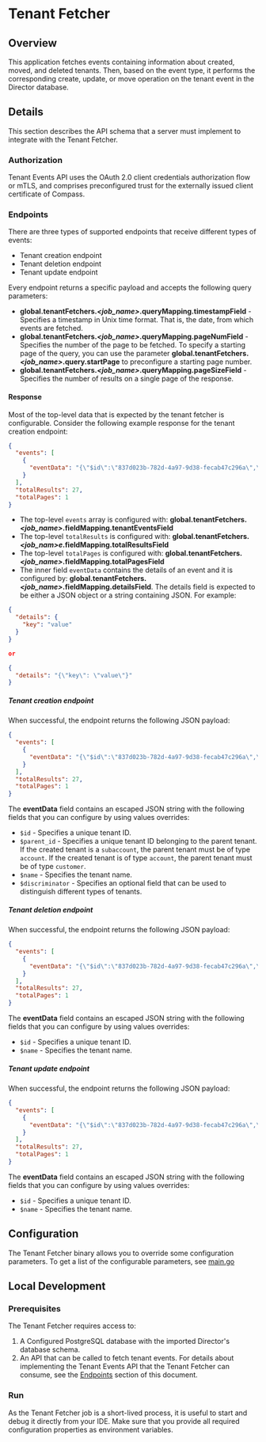 # Tenant Fetcher

## Overview

This application fetches events containing information about created, moved, and deleted tenants. Then, based on the event type, it performs the corresponding create, update, or move operation on the tenant event in the Director database.

## Details

This section describes the API schema that a server must implement to integrate with the Tenant Fetcher.

### Authorization

Tenant Events API uses the OAuth 2.0 client credentials authorization flow or mTLS, and comprises preconfigured trust for the externally issued client certificate of Compass.

### Endpoints

There are three types of supported endpoints that receive different types of events:
- Tenant creation endpoint
- Tenant deletion endpoint
- Tenant update endpoint

Every endpoint returns a specific payload and accepts the following query parameters:
- **global.tenantFetchers.*<job_name>*.queryMapping.timestampField** - Specifies a timestamp in Unix time format. That is, the date, from which events are fetched.
- **global.tenantFetchers.*<job_name>*.queryMapping.pageNumField** - Specifies the number of the page to be fetched. To specify a starting page of the query, you can use the parameter **global.tenantFetchers.*<job_name>*.query.startPage** to preconfigure a starting page number.
- **global.tenantFetchers.*<job_name>*.queryMapping.pageSizeField** - Specifies the number of results on a single page of the response.

#### Response

Most of the top-level data that is expected by the tenant fetcher is configurable. Consider the following example response for the tenant creation endpoint:

```json
{
  "events": [
    {
      "eventData": "{\"$id\":\"837d023b-782d-4a97-9d38-fecab47c296a\",\"$name\":\"Tenant 1\",\"$discriminator\":\"default\"}"
    }
  ],
  "totalResults": 27,
  "totalPages": 1
}
```

- The top-level `events` array is configured with: **global.tenantFetchers.*<job_name>*.fieldMapping.tenantEventsField**
- The top-level `totalResults` is configured with: **global.tenantFetchers.*<job_nam>e*.fieldMapping.totalResultsField**
- The top-level `totalPages` is configured with: **global.tenantFetchers.*<job_name>*.fieldMapping.totalPagesField**
- The inner field `eventData` contains the details of an event and it is configured by: **global.tenantFetchers.*<job_name>*.fieldMapping.detailsField**. The details field is expected to be either a JSON object or a string containing JSON. For example:

```json
{
  "details": {
    "key": "value"
  }
}

or

{
  "details": "{\"key\": \"value\"}"
}
```

##### Tenant creation endpoint

When successful, the endpoint returns the following JSON payload:
```json
{
  "events": [
    {
      "eventData": "{\"$id\":\"837d023b-782d-4a97-9d38-fecab47c296a\",\"$name\":\"Tenant 1\",\"$discriminator\":\"default\"}"
    }
  ],
  "totalResults": 27,
  "totalPages": 1
}
```

The **eventData** field contains an escaped JSON string with the following fields that you can configure by using values overrides:
- `$id` - Specifies a unique tenant ID.
- `$parent_id` - Specifies a unique tenant ID belonging to the parent tenant. If the created tenant is a `subaccount`, the parent tenant must be of type `account`. If the created tenant is of type `account`, the parent tenant must be of type `customer`. 
- `$name` - Specifies the tenant name.
- `$discriminator` - Specifies an optional field that can be used to distinguish different types of tenants.

##### Tenant deletion endpoint

When successful, the endpoint returns the following JSON payload:
```json
{
  "events": [
    {
      "eventData": "{\"$id\":\"837d023b-782d-4a97-9d38-fecab47c296a\",\"$name\":\"Tenant 1\"}"
    }
  ],
  "totalResults": 27,
  "totalPages": 1
}
```

The **eventData** field contains an escaped JSON string with the following fields that you can configure by using values overrides:
- `$id` - Specifies a unique tenant ID.
- `$name` - Specifies the tenant name.

##### Tenant update endpoint

When successful, the endpoint returns the following JSON payload:
```json
{
  "events": [
    {
      "eventData": "{\"$id\":\"837d023b-782d-4a97-9d38-fecab47c296a\",\"$name\":\"Tenant 1\"}"
    }
  ],
  "totalResults": 27,
  "totalPages": 1
}
```

The **eventData** field contains an escaped JSON string with the following fields that you can configure by using values overrides:
- `$id` - Specifies a unique tenant ID.
- `$name` - Specifies the tenant name.

## Configuration

The Tenant Fetcher binary allows you to override some configuration parameters. To get a list of the configurable parameters, see [main.go](https://github.com/kyma-incubator/compass/blob/75aff5226d4a105f4f04608416c8fa9a722d3534/components/director/cmd/tenantfetcher-job/main.go#L34)

## Local Development

### Prerequisites

The Tenant Fetcher requires access to:
1. A Configured PostgreSQL database with the imported Director's database schema.
1. An API that can be called to fetch tenant events. For details about implementing the Tenant Events API that the Tenant Fetcher can consume, see the [Endpoints](#endpoints) section of this document. 

### Run
As the Tenant Fetcher job is a short-lived process, it is useful to start and debug it directly from your IDE. Make sure that you provide all required configuration properties as environment variables.
